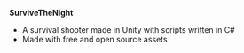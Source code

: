**SurviveTheNight**

* A survival shooter made in Unity with scripts written in C#
* Made with free and open source assets
